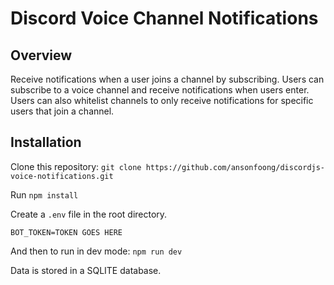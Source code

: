 # Discord Voice Channel Notifications

## Overview
Receive notifications when a user joins a channel by subscribing. Users can subscribe to a voice channel and receive notifications when users enter. Users can also whitelist channels to only receive notifications for specific users that join a channel.

## Installation

Clone this repository: `git clone https://github.com/ansonfoong/discordjs-voice-notifications.git`

Run `npm install`

Create a `.env` file in the root directory.
```
BOT_TOKEN=TOKEN GOES HERE
```

And then to run in dev mode: `npm run dev`

Data is stored in a SQLITE database. 